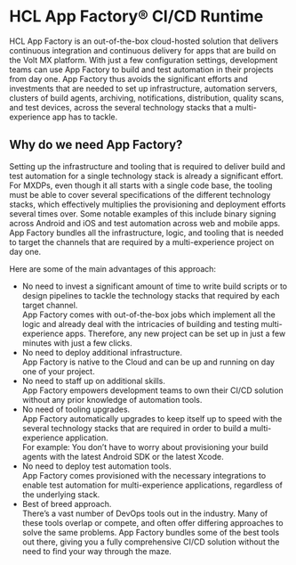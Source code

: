                           
HCL App Factory® CI/CD Runtime
==================================

HCL App Factory is an out-of-the-box cloud-hosted solution that delivers continuous integration and continuous delivery for apps that are build on the Volt MX platform. With just a few configuration settings, development teams can use App Factory to build and test automation in their projects from day one. App Factory thus avoids the significant efforts and investments that are needed to set up infrastructure, automation servers, clusters of build agents, archiving, notifications, distribution, quality scans, and test devices, across the several technology stacks that a multi-experience app has to tackle.

Why do we need App Factory?
---------------------------

Setting up the infrastructure and tooling that is required to deliver build and test automation for a single technology stack is already a significant effort. For MXDPs, even though it all starts with a single code base, the tooling must be able to cover several specifications of the different technology stacks, which effectively multiplies the provisioning and deployment efforts several times over. Some notable examples of this include binary signing across Android and iOS and test automation across web and mobile apps. App Factory bundles all the infrastructure, logic, and tooling that is needed to target the channels that are required by a multi-experience project on day one.

Here are some of the main advantages of this approach:

*   No need to invest a significant amount of time to write build scripts or to design pipelines to tackle the technology stacks that required by each target channel.  
    App Factory comes with out-of-the-box jobs which implement all the logic and already deal with the intricacies of building and testing multi-experience apps. Therefore, any new project can be set up in just a few minutes with just a few clicks.
*   No need to deploy additional infrastructure.  
    App Factory is native to the Cloud and can be up and running on day one of your project.
*   No need to staff up on additional skills.  
    App Factory empowers development teams to own their CI/CD solution without any prior knowledge of automation tools.
*   No need of tooling upgrades.  
    App Factory automatically upgrades to keep itself up to speed with the several technology stacks that are required in order to build a multi-experience application.  
    For example: You don’t have to worry about provisioning your build agents with the latest Android SDK or the latest Xcode.
*   No need to deploy test automation tools.  
    App Factory comes provisioned with the necessary integrations to enable test automation for multi-experience applications, regardless of the underlying stack.
*   Best of breed approach.  
    There’s a vast number of DevOps tools out in the industry. Many of these tools overlap or compete, and often offer differing approaches to solve the same problems. App Factory bundles some of the best tools out there, giving you a fully comprehensive CI/CD solution without the need to find your way through the maze.
